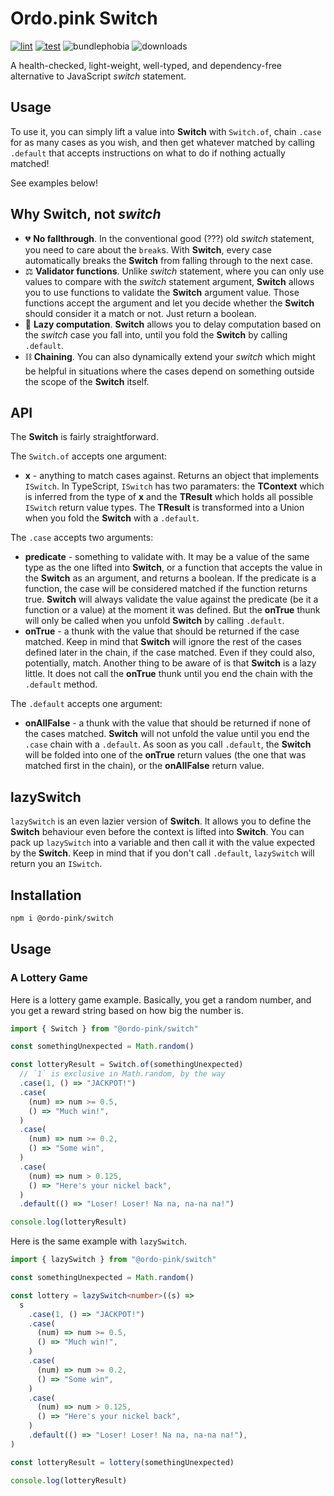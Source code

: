 # Ordo.pink Switch

[![lint](https://github.com/ordo-pink/switch/actions/workflows/lint.yml/badge.svg)](https://github.com/ordo-pink/switch/actions/workflows/lint.yml)
[![test](https://github.com/ordo-pink/switch/actions/workflows/test.yml/badge.svg)](https://github.com/ordo-pink/switch/actions/workflows/test.yml)
![bundlephobia](https://img.shields.io/bundlephobia/min/@ordo-pink/switch?style=flat)
![downloads](https://img.shields.io/npm/dt/@ordo-pink/switch?style=flat)

A health-checked, light-weight, well-typed, and dependency-free alternative to JavaScript _switch_
statement.

## Usage

To use it, you can simply lift a value into **Switch** with `Switch.of`, chain `.case` for as many
cases as you wish, and then get whatever matched by calling `.default` that accepts instructions on
what to do if nothing actually matched!

See examples below!

## Why **Switch**, not _switch_

- 💔 **No fallthrough**. In the conventional good (???) old _switch_ statement, you need to care
  about the `break`s. With **Switch**, every case automatically breaks the **Switch** from falling
  through to the next case.
- ⚖ **Validator functions**. Unlike _switch_ statement, where you can only use values to compare
  with the _switch_ statement argument, **Switch** allows you to use functions to validate the
  **Switch** argument value. Those functions accept the argument and let you decide whether the
  **Switch** should consider it a match or not. Just return a boolean.
- 🦥 **Lazy computation**. **Switch** allows you to delay computation based on the _switch_ case you
  fall into, until you fold the **Switch** by calling `.default`.
- ⛓ **Chaining**. You can also dynamically extend your _switch_ which might be helpful in situations
  where the cases depend on something outside the scope of the **Switch** itself.

## API

The **Switch** is fairly straightforward.

The `Switch.of` accepts one argument:

- **x** - anything to match cases against. Returns an object that implements `ISwitch`. In
  TypeScript, `ISwitch` has two paramaters: the **TContext** which is inferred from the type of
  **x** and the **TResult** which holds all possible `ISwitch` return value types. The **TResult**
  is transformed into a Union when you fold the **Switch** with a `.default`.

The `.case` accepts two arguments:

- **predicate** - something to validate with. It may be a value of the same type as the one lifted
  into **Switch**, or a function that accepts the value in the **Switch** as an argument, and
  returns a boolean. If the predicate is a function, the case will be considered matched if the
  function returns true. **Switch** will always validate the value against the predicate (be it a
  function or a value) at the moment it was defined. But the **onTrue** thunk will only be called
  when you unfold **Switch** by calling `.default`.
- **onTrue** - a thunk with the value that should be returned if the case matched. Keep in mind that
  **Switch** will ignore the rest of the cases defined later in the chain, if the case matched. Even
  if they could also, potentially, match. Another thing to be aware of is that **Switch** is a lazy
  little. It does not call the **onTrue** thunk until you end the chain with the `.default` method.

The `.default` accepts one argument:

- **onAllFalse** - a thunk with the value that should be returned if none of the cases matched.
  **Switch** will not unfold the value until you end the `.case` chain with a `.default`. As soon as
  you call `.default`, the **Switch** will be folded into one of the **onTrue** return values (the
  one that was matched first in the chain), or the **onAllFalse** return value.

## lazySwitch

`lazySwitch` is an even lazier version of **Switch**. It allows you to define the **Switch**
behaviour even before the context is lifted into **Switch**. You can pack up `lazySwitch` into a
variable and then call it with the value expected by the **Switch**. Keep in mind that if you don't
call `.default`, `lazySwitch` will return you an `ISwitch`.

## Installation

```sh
npm i @ordo-pink/switch
```

## Usage

### A Lottery Game

Here is a lottery game example. Basically, you get a random number, and you get a reward string
based on how big the number is.

```typescript
import { Switch } from "@ordo-pink/switch"

const somethingUnexpected = Math.random()

const lotteryResult = Switch.of(somethingUnexpected)
  // `1` is exclusive in Math.random, by the way
  .case(1, () => "JACKPOT!")
  .case(
    (num) => num >= 0.5,
    () => "Much win!",
  )
  .case(
    (num) => num >= 0.2,
    () => "Some win",
  )
  .case(
    (num) => num > 0.125,
    () => "Here's your nickel back",
  )
  .default(() => "Loser! Loser! Na na, na-na na!")

console.log(lotteryResult)
```

Here is the same example with `lazySwitch`.

```typescript
import { lazySwitch } from "@ordo-pink/switch"

const somethingUnexpected = Math.random()

const lottery = lazySwitch<number>((s) =>
  s
    .case(1, () => "JACKPOT!")
    .case(
      (num) => num >= 0.5,
      () => "Much win!",
    )
    .case(
      (num) => num >= 0.2,
      () => "Some win",
    )
    .case(
      (num) => num > 0.125,
      () => "Here's your nickel back",
    )
    .default(() => "Loser! Loser! Na na, na-na na!"),
)

const lotteryResult = lottery(somethingUnexpected)

console.log(lotteryResult)
```
